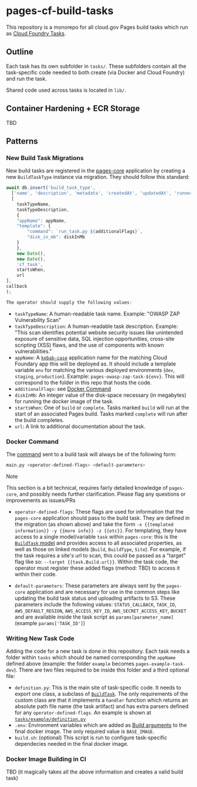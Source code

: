 # pages-cf-build-tasks

This repository is a monorepo for all cloud.gov Pages build tasks which run as [Cloud Foundry Tasks](https://docs.cloudfoundry.org/devguide/using-tasks.html).

## Outline

Each task has its own subfolder in `tasks/`. These subfolders contain all the task-specific code needed to both create (via Docker and Cloud Foundry) and run the task.

Shared code used across tasks is located in `lib/`.

## Container Hardening + ECR Storage

TBD

## Patterns

### New Build Task Migrations

New build tasks are registered in the [pages-core](https://github.com/cloud-gov/pages-core/) application by creating a new `BuildTaskType` instance via migration. They should follow this standard:

```js
await db.insert('build_task_type',
  ['name', 'description', 'metadata', 'createdAt', 'updatedAt', 'runner', 'startsWhen'],
  [
    taskTypeName,
    taskTypeDescription,
    {
    "appName": appName,
    "template": {
        "command": `run_task.py ${additionalFlags}`,
        "disk_in_mb": diskInMb
    }
    },
    new Date(),
    new Date(),
    'cf_task',
    startsWhen,
    url
],
callback
);

The operator should supply the following values:

```
- `taskTypeName`: A human-readable task name. Example: "OWASP ZAP Vulnerability Scan"
- `taskTypeDescription`: A human-readable task description. Example: "This scan identifies potential website security issues like unintended exposure of sensitive data, SQL injection opportunities, cross-site scripting (XSS) flaws, and the use of components with known vulnerabilities." 
- `appName`: A [`kebab-case`](https://developer.mozilla.org/en-US/docs/Glossary/Kebab_case) application name for the matching Cloud Foundary app this will be deployed as. It should include a template variable `env` for matching the various deployed environments (`dev`, `staging`, `production`). Example: `pages-owasp-zap-task-${env}`. This will correspond to the folder in this repo that hosts the code.
- `additionalFlags`: see [Docker Command](#docker-command)
- `diskInMb`: An integer value of the disk-space necessary (in megabytes) for running the docker image of the task.
- `startsWhen`: One of `build` or `complete`. Tasks marked `build` will run at the start of an associated Pages build. Tasks marked `complete` will run after the build completes.
- `url`: A link to additional documentation about the task.

### Docker Command

The [command](https://docs.docker.com/engine/reference/run/) sent to a build task will always be of the following form:

```sh
main.py <operator-defined-flags> <default-parameters>
```

> [!NOTE]  
> This section is a bit technical, requires fairly detailed knowledge of `pages-core`, and possibly needs further clarification. Please flag any questions or improvements as issues/PRs

- `operator-defined-flags`: These flags are used for information that the `pages-core` application should pass to the build task. They are defined in the migration (as shown above) and take the form `-x {{templated information}} -y {{more info}} -z {{etc}}`. For templating, they have access to a single model/variable `task` within `pages-core`: this is the [`BuildTask` model](https://github.com/cloud-gov/pages-core/blob/main/api/models/build-task.js) and provides access to all associated properties, as well as those on linked models (`Build`, `BuildType`, `Site`). For example, if the task requires a site's url to scan, this could be passed as a "target" flag like so: `--target {{task.Build.url}}`. Within the task code, the operator must register these added flags (method: TBD) to access it within their code. 

- `default-parameters`: These parameters are always sent by the `pages-core` application and are necessary for use in the common steps like updating the build task status and uploading artifacts to S3. These parameters include the following values: `STATUS_CALLBACK`, `TASK_ID`, `AWS_DEFAULT_REGION`, `AWS_ACCESS_KEY_ID`, `AWS_SECRET_ACCESS_KEY`, `BUCKET` and are available inside the task script as `params[parameter_name]` (example `params['TASK_ID']`)

### Writing New Task Code

Adding the code for a new task is done in this repository. Each task 
needs a folder within `tasks` which should be named corresponding the `appName` defined above (example: the folder `example` becomes `pages-example-task-dev`). There are two files required to be inside this folder and a third optional file:
- `definition.py`: This is the main site of task-specific code. It needs to export one class, a subclass of [`BuildTask`](lib/task.py). The only requirements of the custom class are that it implements a `handler` function which returns an absolute path file name (the task artifact) and has extra parsers defined for any `operator-defined-flags`. An example is shown at [`tasks/example/definition.py`](tasks/example/definition.py)
- `.env`: Environment variables which are added as [Build arguments](https://docs.docker.com/build/guide/build-args/) to the final docker image. The only required value is `BASE_IMAGE`.
- `build.sh`: (optional) This script is run to configure task-specific dependecies needed in the final docker image.

### Docker Image Building in CI

TBD (it magically takes all the above information and creates a valid build task)
